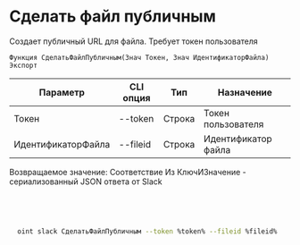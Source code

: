 ﻿---
sidebar_position: 5
---

# Сделать файл публичным
 Создает публичный URL для файла. Требует токен пользователя



`Функция СделатьФайлПубличным(Знач Токен, Знач ИдентификаторФайла) Экспорт`

  | Параметр | CLI опция | Тип | Назначение |
  |-|-|-|-|
  | Токен | --token | Строка | Токен пользователя |
  | ИдентификаторФайла | --fileid | Строка | Идентификатор файла |

  
  Возвращаемое значение:   Соответствие Из КлючИЗначение - сериализованный JSON ответа от Slack

<br/>




```bsl title="Пример кода"

```



```sh title="Пример команды CLI"
    
  oint slack СделатьФайлПубличным --token %token% --fileid %fileid%

```

```json title="Результат"

```
